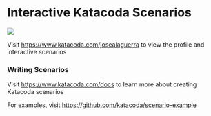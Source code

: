 # Interactive Katacoda Scenarios

[![](http://shields.katacoda.com/katacoda/josealaguerra/count.svg)](https://www.katacoda.com/josealaguerra "Get your profile on Katacoda.com")

Visit https://www.katacoda.com/josealaguerra to view the profile and interactive scenarios

### Writing Scenarios
Visit https://www.katacoda.com/docs to learn more about creating Katacoda scenarios

For examples, visit https://github.com/katacoda/scenario-example

